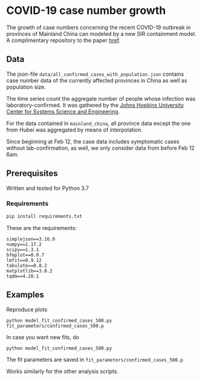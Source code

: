 # COVID-19 case number growth

The growth of case numbers concerning the recent COVID-19 outbreak
in provinces of Mainland China can modeled by a new SIR containment model.
A complimentary repository to the paper [href](href).

## Data 

The json-file `data/all_confirmed_cases_with_population.json` contains case number data
of the currently affected provinces in China as well as population size.

The time series count the aggregate number of people whose infection was laboratory-confirmed.
It was gathered by the [Johns Hopkins University Center for Systems Science and Engineering](https://github.com/CSSEGISandData/COVID-19).

For the data contained in `mainland_china`, all province data except the one from Hubei
was aggregated by means of interpolation.

Since beginning at Feb 12, the case data includes symptomatic cases without lab-confirmation, as well,
we only consider data from before Feb 12 6am.

## Prerequisites

Written and tested for Python 3.7

### Requirements

```bash
pip install requirements.txt
```
These are the requirements:

```
simplejson==3.16.0
numpy==1.17.2
scipy==1.3.1
bfmplot==0.0.7
lmfit==0.9.12
tabulate==0.8.2
matplotlib==3.0.2
tqdm==4.28.1
```

## Examples

Reproduce plots

```
python model_fit_confirmed_cases_500.py fit_parameters/confirmed_cases_500.p
```

In case you want new fits, do

```
python model_fit_confirmed_cases_500.py
```

The fit parameters are saved in `fit_parameters/confirmed_cases_500.p`

Works similarly for the other analysis scripts.
